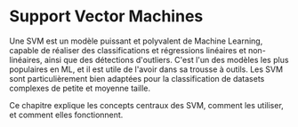 # Support Vector Machines

Une SVM est un modèle puissant et polyvalent de Machine Learning, capable de réaliser des classifications et régressions linéaires et non-linéaires, ainsi que des détections d'outliers. C'est l'un des modèles les plus populaires en ML, et il est utile de l'avoir dans sa trousse à outils. Les SVM sont particulièrement bien adaptées pour la classification de datasets complexes de petite et moyenne taille.

Ce chapitre explique les concepts centraux des SVM, comment les utiliser, et comment elles fonctionnent.